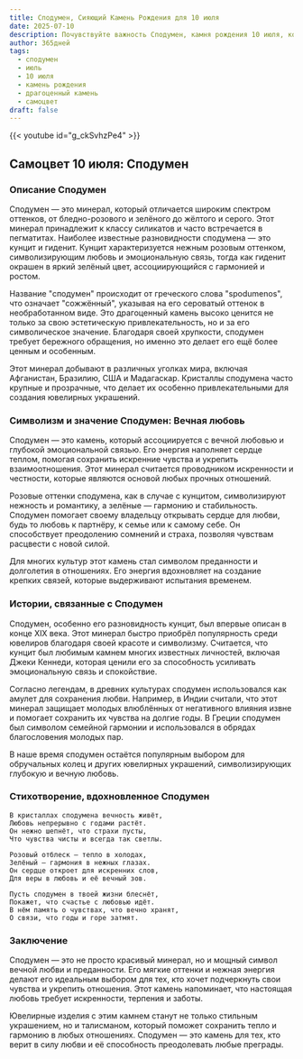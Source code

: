 ```yaml
---
title: Сподумен, Сияющий Камень Рождения для 10 июля
date: 2025-07-10
description: Почувствуйте важность Сподумен, камня рождения 10 июля, который символизирует Вечная любовь. Пусть его красота и значение осветят ваш день.
author: 365дней
tags:
  - сподумен
  - июль
  - 10 июля
  - камень рождения
  - драгоценный камень
  - самоцвет
draft: false
---
```


{{< youtube id="g_ckSvhzPe4" >}}

## Самоцвет 10 июля: Сподумен

### Описание Сподумен

Сподумен — это минерал, который отличается широким спектром оттенков, от бледно-розового и зелёного до жёлтого и серого. Этот минерал принадлежит к классу силикатов и часто встречается в пегматитах. Наиболее известные разновидности сподумена — это кунцит и гиденит. Кунцит характеризуется нежным розовым оттенком, символизирующим любовь и эмоциональную связь, тогда как гиденит окрашен в яркий зелёный цвет, ассоциирующийся с гармонией и ростом.

Название "сподумен" происходит от греческого слова "spodumenos", что означает "сожжённый", указывая на его сероватый оттенок в необработанном виде. Это драгоценный камень высоко ценится не только за свою эстетическую привлекательность, но и за его символическое значение. Благодаря своей хрупкости, сподумен требует бережного обращения, но именно это делает его ещё более ценным и особенным.

Этот минерал добывают в различных уголках мира, включая Афганистан, Бразилию, США и Мадагаскар. Кристаллы сподумена часто крупные и прозрачные, что делает их особенно привлекательными для создания ювелирных украшений.

### Символизм и значение Сподумен: Вечная любовь

Сподумен — это камень, который ассоциируется с вечной любовью и глубокой эмоциональной связью. Его энергия наполняет сердце теплом, помогая сохранить искренние чувства и укрепить взаимоотношения. Этот минерал считается проводником искренности и честности, которые являются основой любых прочных отношений.

Розовые оттенки сподумена, как в случае с кунцитом, символизируют нежность и романтику, а зелёные — гармонию и стабильность. Сподумен помогает своему владельцу открывать сердце для любви, будь то любовь к партнёру, к семье или к самому себе. Он способствует преодолению сомнений и страха, позволяя чувствам расцвести с новой силой.

Для многих культур этот камень стал символом преданности и долголетия в отношениях. Его энергия вдохновляет на создание крепких связей, которые выдерживают испытания временем.

### Истории, связанные с Сподумен

Сподумен, особенно его разновидность кунцит, был впервые описан в конце XIX века. Этот минерал быстро приобрёл популярность среди ювелиров благодаря своей красоте и символизму. Считается, что кунцит был любимым камнем многих известных личностей, включая Джеки Кеннеди, которая ценили его за способность усиливать эмоциональную связь и спокойствие.

Согласно легендам, в древних культурах сподумен использовался как амулет для сохранения любви. Например, в Индии считали, что этот минерал защищает молодых влюблённых от негативного влияния извне и помогает сохранить их чувства на долгие годы. В Греции сподумен был символом семейной гармонии и использовался в обрядах благословения молодых пар.

В наше время сподумен остаётся популярным выбором для обручальных колец и других ювелирных украшений, символизирующих глубокую и вечную любовь.

### Стихотворение, вдохновленное Сподумен

```
В кристаллах сподумена вечность живёт,  
Любовь непрерывно с годами растёт.  
Он нежно шепнёт, что страхи пусты,  
Что чувства чисты и всегда так светлы.

Розовый отблеск — тепло в холодах,  
Зелёный — гармония в нежных глазах.  
Он сердце откроет для искренних слов,  
Для веры в любовь и её вечный зов.

Пусть сподумен в твоей жизни блеснёт,  
Покажет, что счастье с любовью идёт.  
В нём память о чувствах, что вечно хранят,  
О связи, что годы и горе затмят.
```

### Заключение

Сподумен — это не просто красивый минерал, но и мощный символ вечной любви и преданности. Его мягкие оттенки и нежная энергия делают его идеальным выбором для тех, кто хочет подчеркнуть свои чувства и укрепить отношения. Этот камень напоминает, что настоящая любовь требует искренности, терпения и заботы.

Ювелирные изделия с этим камнем станут не только стильным украшением, но и талисманом, который поможет сохранить тепло и гармонию в любых отношениях. Сподумен — это камень для тех, кто верит в силу любви и её способность преодолевать любые преграды.